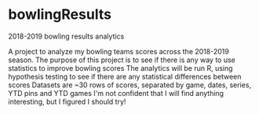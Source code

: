 # bowlingResults
2018-2019 bowling results analytics

A project to analyze my bowling teams scores across the 2018-2019 season.
The purpose of this project is to see if there is any way to use statistics to improve bowling scores
The analytics will be run R, using hypothesis testing to see if there are any statistical differences between scores
Datasets are ~30 rows of scores, separated by game, dates, series, YTD pins and YTD games
I'm not confident that I will find anything interesting, but I figured I should try!
